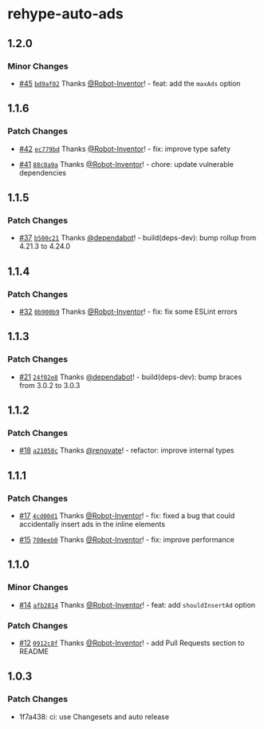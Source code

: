 # rehype-auto-ads

## 1.2.0

### Minor Changes

- [#45](https://github.com/Robot-Inventor/rehype-auto-ads/pull/45) [`bd9af02`](https://github.com/Robot-Inventor/rehype-auto-ads/commit/bd9af02a9de842e481b6b63a7dfeb428c5f6c19f) Thanks [@Robot-Inventor](https://github.com/Robot-Inventor)! - feat: add the `maxAds` option

## 1.1.6

### Patch Changes

- [#42](https://github.com/Robot-Inventor/rehype-auto-ads/pull/42) [`ec779bd`](https://github.com/Robot-Inventor/rehype-auto-ads/commit/ec779bd22de76a4b02b1748939d52d3e16ab8bda) Thanks [@Robot-Inventor](https://github.com/Robot-Inventor)! - fix: improve type safety

- [#41](https://github.com/Robot-Inventor/rehype-auto-ads/pull/41) [`88c8a9a`](https://github.com/Robot-Inventor/rehype-auto-ads/commit/88c8a9a0a97a394546c5440ed0b0e4ca713748af) Thanks [@Robot-Inventor](https://github.com/Robot-Inventor)! - chore: update vulnerable dependencies

## 1.1.5

### Patch Changes

- [#37](https://github.com/Robot-Inventor/rehype-auto-ads/pull/37) [`b500c21`](https://github.com/Robot-Inventor/rehype-auto-ads/commit/b500c21ed9d44855903461261b262c3ad447f06f) Thanks [@dependabot](https://github.com/apps/dependabot)! - build(deps-dev): bump rollup from 4.21.3 to 4.24.0

## 1.1.4

### Patch Changes

- [#32](https://github.com/Robot-Inventor/rehype-auto-ads/pull/32) [`0b900b9`](https://github.com/Robot-Inventor/rehype-auto-ads/commit/0b900b97b5e806e458388745142bd86f6469200c) Thanks [@Robot-Inventor](https://github.com/Robot-Inventor)! - fix: fix some ESLint errors

## 1.1.3

### Patch Changes

- [#21](https://github.com/Robot-Inventor/rehype-auto-ads/pull/21) [`24f02e8`](https://github.com/Robot-Inventor/rehype-auto-ads/commit/24f02e8305e8471ac2da4348dfd1b48d1147b933) Thanks [@dependabot](https://github.com/apps/dependabot)! - build(deps-dev): bump braces from 3.0.2 to 3.0.3

## 1.1.2

### Patch Changes

- [#18](https://github.com/Robot-Inventor/rehype-auto-ads/pull/18) [`a21058c`](https://github.com/Robot-Inventor/rehype-auto-ads/commit/a21058cacae71a7464f1c768418c381663ceed44) Thanks [@renovate](https://github.com/apps/renovate)! - refactor: improve internal types

## 1.1.1

### Patch Changes

- [#17](https://github.com/Robot-Inventor/rehype-auto-ads/pull/17) [`4cd00d1`](https://github.com/Robot-Inventor/rehype-auto-ads/commit/4cd00d1792011d465f627f1720eff253bf5fae7d) Thanks [@Robot-Inventor](https://github.com/Robot-Inventor)! - fix: fixed a bug that could accidentally insert ads in the inline elements

- [#15](https://github.com/Robot-Inventor/rehype-auto-ads/pull/15) [`700eeb0`](https://github.com/Robot-Inventor/rehype-auto-ads/commit/700eeb0a7877f2db754743351d16cd0b5ac83ae0) Thanks [@Robot-Inventor](https://github.com/Robot-Inventor)! - fix: improve performance

## 1.1.0

### Minor Changes

- [#14](https://github.com/Robot-Inventor/rehype-auto-ads/pull/14) [`afb2814`](https://github.com/Robot-Inventor/rehype-auto-ads/commit/afb28145ad4b2d020ab4b7fa17d13bf81da2e05f) Thanks [@Robot-Inventor](https://github.com/Robot-Inventor)! - feat: add `shouldInsertAd` option

### Patch Changes

- [#12](https://github.com/Robot-Inventor/rehype-auto-ads/pull/12) [`0912c8f`](https://github.com/Robot-Inventor/rehype-auto-ads/commit/0912c8faec6f46484b8aeba8d75e14aca37f2868) Thanks [@Robot-Inventor](https://github.com/Robot-Inventor)! - add Pull Requests section to README

## 1.0.3

### Patch Changes

- 1f7a438: ci: use Changesets and auto release
